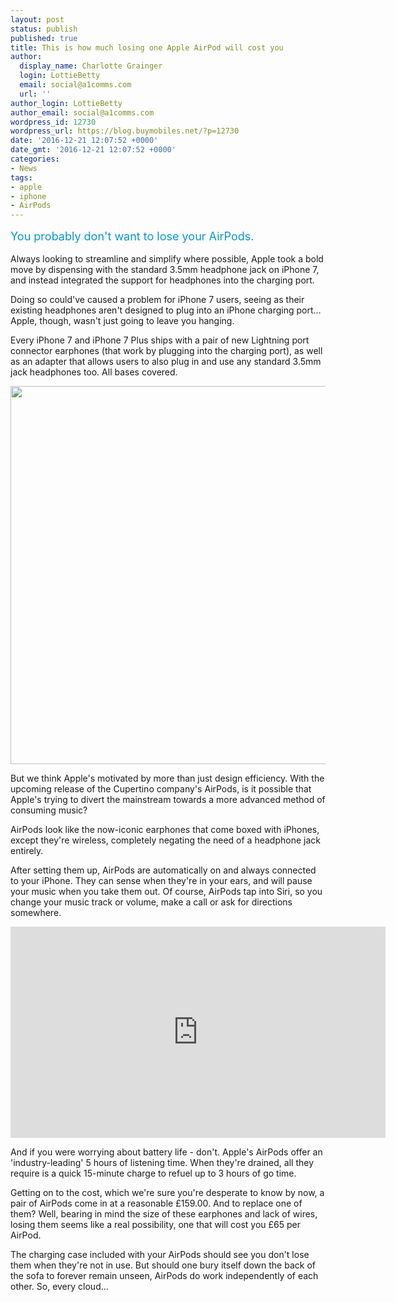 ```yaml
---
layout: post
status: publish
published: true
title: This is how much losing one Apple AirPod will cost you
author:
  display_name: Charlotte Grainger
  login: LottieBetty
  email: social@a1comms.com
  url: ''
author_login: LottieBetty
author_email: social@a1comms.com
wordpress_id: 12730
wordpress_url: https://blog.buymobiles.net/?p=12730
date: '2016-12-21 12:07:52 +0000'
date_gmt: '2016-12-21 12:07:52 +0000'
categories:
- News
tags:
- apple
- iphone
- AirPods
---
```

<p><span class="postStandFirst" style="color: #0896d5; line-height: 26px; font-size: 18px;">You probably don't want to lose your AirPods.</span></p>
<p>Always looking to streamline and simplify where possible, Apple took a bold move by dispensing with the standard 3.5mm headphone jack on iPhone 7, and instead integrated the support for headphones into the charging port.</p>
<p>Doing so could've caused a problem for iPhone 7 users, seeing as their existing headphones aren't designed to plug into an iPhone charging port&hellip; Apple, though, wasn't just going to leave you hanging.</p>
<p>Every iPhone 7 and iPhone 7 Plus ships with a pair of new Lightning port connector earphones (that work by plugging into the charging port), as well as an adapter that allows users to also plug in and use any standard 3.5mm jack headphones too. All bases covered.</p>
<p><img class="aligncenter wp-image-12744" src="https://a1comms-blog-buymobiles.storage.googleapis.com/2016/12/box-content.jpg" width="600" height="605" /></p>
<p>But we think Apple's motivated by more than just design efficiency. With the upcoming release of the Cupertino company's AirPods, is it possible that Apple's trying to divert the mainstream towards a more advanced method of consuming music?</p>
<p>AirPods look like the now-iconic earphones that come boxed with iPhones, except they're wireless, completely negating the need of a headphone jack entirely.</p>
<p>After setting them up, AirPods are automatically on and always connected to your iPhone. They can sense when they're in your ears, and will pause your music when you take them out. Of course, AirPods tap into Siri, so you change your music track or volume, make a call or ask for directions somewhere.</p>
<p><iframe src="https://www.youtube.com/embed/RdtHX15sXiU" width="600" height="338" frameborder="0" allowfullscreen="allowfullscreen"></iframe></p>
<p>And if you were worrying about battery life - don't. Apple's AirPods offer an 'industry-leading' 5 hours of listening time. When they're drained, all they require is a quick 15-minute charge to refuel up to 3 hours of go time.</p>
<p>Getting on to the cost, which we're sure you're desperate to know by now, a pair of AirPods come in at a reasonable &pound;159.00. And to replace one of them? Well, bearing in mind the size of these earphones and lack of wires, losing them seems like a real possibility, one that will cost you &pound;65 per AirPod.</p>
<p>The charging case included with your AirPods should see you don't lose them when they're not in use. But should one bury itself down the back of the sofa to forever remain unseen, AirPods do work independently of each other. So, every cloud&hellip;</p>
